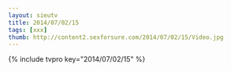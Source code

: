 ```yaml
--- 
layout: sieutv
title: 2014/07/02/15
tags: [xxx]
thumb: http://content2.sexforsure.com/2014/07/02/15/Video.jpg
---
```

{% include tvpro key="2014/07/02/15" %} 
